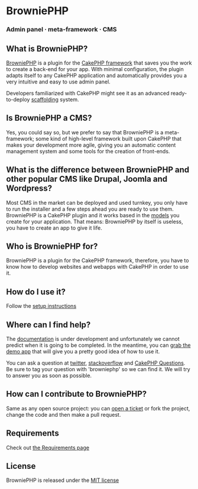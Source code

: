 ﻿BrowniePHP 
==========

### Admin panel · meta-framework · CMS

## What is BrowniePHP?

[BrowniePHP](http://browniephp.org) is a plugin for the [CakePHP framework](http://cakephp.org) that saves you the work to create a back-end for your app. With minimal configuration, the plugin adapts itself to any CakePHP application and automatically provides you a very intuitive and easy to use admin panel.

Developers familiarized with CakePHP might see it as an advanced ready-to-deploy [scaffolding](http://book.cakephp.org/view/1103/Scaffolding) system.

## Is BrowniePHP a CMS?

Yes, you could say so, but we prefer to say that BrowniePHP is a meta-framework; some kind of high-level framework built upon CakePHP that makes your development more agile, giving you an automatic content management system and some tools for the creation of front-ends.

## What is the difference between BrowniePHP and other popular CMS like Drupal, Joomla and Wordpress?

Most CMS in the market can be deployed and used turnkey, you only have to run the installer and a few steps ahead you are ready to use them. BrowniePHP is a CakePHP plugin and it works based in the [models](http://book.cakephp.org/view/1000/Models) you create for your application. That means: BrowniePHP by itself is useless, you have to create an app to give it life.

## Who is BrowniePHP for?

BrowniePHP is a plugin for the CakePHP framework, therefore, you have to know how to develop websites and webapps with CakePHP in order to use it.

## How do I use it?

Follow the [setup instructions](https://github.com/plusglobal/BrowniePHP/wiki/Setup)

## Where can I find help?

The [documentation](https://github.com/plusglobal/BrowniePHP/wiki) is under development and unfortunately we cannot predict when it is going to be completed. In the meantime, you can [grab the demo app](https://github.com/plusglobal/BrowniePHP-Demo-App) that will give you a pretty good idea of how to use it.

You can ask a question at [twitter](http://twitter.com/#!/search?q=%23BrowniePHP), [stackoverflow](http://stackoverflow.com/questions/tagged/browniephp) and [CakePHP Questions](http://ask.cakephp.org/questions/tagged/brownie). Be sure to tag your question with 'browniephp' so we can find it. We will try to answer you as soon as possible.

## How can I contribute to BrowniePHP?

Same as any open source project: you can [open a ticket](https://github.com/plusglobal/BrowniePHP/issues) or fork the project, change the code and then make a pull request.

## Requirements

Check out [the Requirements page](https://github.com/plusglobal/BrowniePHP/wiki/Requirements)

## License

BrowniePHP is released under the [MIT license](http://www.opensource.org/licenses/mit-license.php)